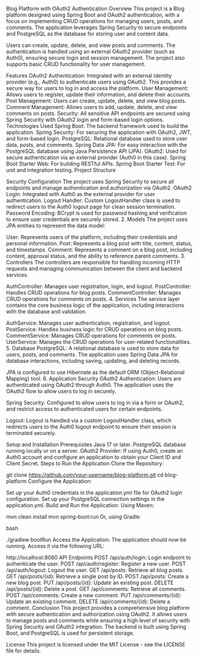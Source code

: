 Blog Platform with OAuth2 Authentication Overview This project is a Blog platform designed using Spring Boot and OAuth2 authentication, with a focus on implementing CRUD operations for managing users, posts, and comments. The application leverages Spring Security to secure endpoints and PostgreSQL as the database for storing user and content data.

Users can create, update, delete, and view posts and comments. The authentication is handled using an external OAuth2 provider (such as Auth0), ensuring secure login and session management. The project also supports basic CRUD functionality for user management.

Features OAuth2 Authentication: Integrated with an external identity provider (e.g., Auth0) to authenticate users using OAuth2. This provides a secure way for users to log in and access the platform. User Management: Allows users to register, update their information, and delete their accounts. Post Management: Users can create, update, delete, and view blog posts. Comment Management: Allows users to add, update, delete, and view comments on posts. Security: All sensitive API endpoints are secured using Spring Security with OAuth2 login and form-based login options. Technologies Used Spring Boot: The backend framework used to build the application. Spring Security: For securing the application with OAuth2, JWT, and form-based login. PostgreSQL: Relational database used to store user data, posts, and comments. Spring Data JPA: For easy interaction with the PostgreSQL database using Java Persistence API (JPA). OAuth2: Used for secure authentication via an external provider (Auth0 in this case). Spring Boot Starter Web: For building RESTful APIs. Spring Boot Starter Test: For unit and integration testing. Project Structure

Security Configuration The project uses Spring Security to secure all endpoints and manage authentication and authorization via OAuth2.
OAuth2 Login: Integrated with Auth0 as the external provider for user authentication. Logout Handler: Custom LogoutHandler class is used to redirect users to the Auth0 logout page for clean session termination. Password Encoding: BCrypt is used for password hashing and verification to ensure user credentials are securely stored. 2. Models The project uses JPA entities to represent the data model:

User: Represents users of the platform, including their credentials and personal information. Post: Represents a blog post with title, content, status, and timestamps. Comment: Represents a comment on a blog post, including content, approval status, and the ability to reference parent comments. 3. Controllers The controllers are responsible for handling incoming HTTP requests and managing communication between the client and backend services.

AuthController: Manages user registration, login, and logout. PostController: Handles CRUD operations for blog posts. CommentController: Manages CRUD operations for comments on posts. 4. Services The service layer contains the core business logic of the application, including interactions with the database and validation.

AuthService: Manages user authentication, registration, and logout. PostService: Handles business logic for CRUD operations on blog posts. CommentService: Manages CRUD operations for comments on posts. UserService: Manages the CRUD operations for user-related functionalities. 5. Database PostgreSQL: A relational database is used to store data for users, posts, and comments. The application uses Spring Data JPA for database interactions, including saving, updating, and deleting records.

JPA is configured to use Hibernate as the default ORM (Object-Relational Mapping) tool. 6. Application Security OAuth2 Authentication: Users are authenticated using OAuth2 through Auth0. The application uses the OAuth2 flow to allow users to log in securely.

Spring Security: Configured to allow users to log in via a form or OAuth2, and restrict access to authenticated users for certain endpoints.

Logout: Logout is handled via a custom LogoutHandler class, which redirects users to the Auth0 logout endpoint to ensure their session is terminated securely.

Setup and Installation Prerequisites Java 17 or later. PostgreSQL database running locally or on a server. OAuth2 Provider: If using Auth0, create an Auth0 account and configure an application to obtain your Client ID and Client Secret. Steps to Run the Application Clone the Repository:

git clone https://github.com/your-username/blog-platform.git cd blog-platform Configure the Application:

Set up your Auth0 credentials in the application.yml file for OAuth2 login configuration. Set up your PostgreSQL connection settings in the application.yml. Build and Run the Application: Using Maven:

mvn clean install mvn spring-boot:run Or, using Gradle:

bash

./gradlew bootRun Access the Application: The application should now be running. Access it via the following URL:

http://localhost:8080 API Endpoints POST /api/auth/login: Login endpoint to authenticate the user. POST /api/auth/register: Register a new user. POST /api/auth/logout: Logout the user. GET /api/posts: Retrieve all blog posts. GET /api/posts/{id}: Retrieve a single post by ID. POST /api/posts: Create a new blog post. PUT /api/posts/{id}: Update an existing post. DELETE /api/posts/{id}: Delete a post. GET /api/comments: Retrieve all comments. POST /api/comments: Create a new comment. PUT /api/comments/{id}: Update an existing comment. DELETE /api/comments/{id}: Delete a comment. Conclusion This project provides a comprehensive blog platform with secure authentication and authorization using OAuth2. It allows users to manage posts and comments while ensuring a high level of security with Spring Security and OAuth2 integration. The backend is built using Spring Boot, and PostgreSQL is used for persistent storage.

License This project is licensed under the MIT License - see the LICENSE file for details.
